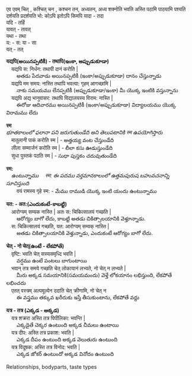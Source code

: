 
एव 
एवम् 
चित् , कश्चित् 
चन , कश्चन
तन, अध्यतन, अध्य 
शक्नोति 
भवति 
अस्ति 
पठामि 
पाठयामि 
पश्यति 
दर्शयति 
प्रदर्शयति 
भो:
कोऽपि
इतोऽपि 
किमपि
यादा - तदा   
यदि - तर्हि   
यावत् - तावत्   
यथा - तथा   
य: - स:
या - सा   
यत् - तत्   

**यद्यपि(అయినప్పటికీ) - तथापि(ఇంకా, అప్పుడుకూడా)**    
&emsp;यद्यपि स: निर्धन: तथापी दानं करोति |  
&emsp;&emsp;అతడు పేదవాడు అయినప్పటికీ (ఇంకా/అప్పుడుకూడా) దానం చేస్తున్నాడు   
&emsp;यद्यपि मम समय: नास्ति तथापि भवत्या: गृहम् आगच्छामि |  
&emsp;&emsp;నాకు సమయము లేనప్పటికీ (అప్పుడుకూడా/ఇంకా) మీ యొక్క ఇంటికి వస్తున్నాను   
&emsp;यद्यपि अद्य भानुवासर: तथापि विद्यालयस्य विराम: नास्ति |  
&emsp;&emsp;ఈరోజు ఆదివారము అయినప్పటికీ (ఇంకా/అప్పుడుకూడా) విద్యాలయము యొక్క విరామము లేదు   

**स्म**  
*భూతకాలంలో ఫలానా పని జరుగుతుండేది అని తెలుపటానికి स्म ఉపయోగిస్తారు*   
&emsp;मातुलानी पाकं करोति स्म | - అత్తయ్య వంట చేస్తుండేది  
&emsp;लीला सम्मार्जनं करोति स्म | - లీలా కసు ఊడుస్తుండేది  
&emsp;सुधा पुस्तकं पठति स्म | - సుధా పుస్తకం చదువుతుండేది  

**स्म:**  
&emsp;*ఉంటున్నాము*
&emsp;*स्म: ఈ పదము వర్తమానకాలంలో ఉత్తమపురుష బహువచనాన్ని సూచిస్తుంది*  
&emsp;&emsp;वयं रामस्य गृहे स्म: - మేము రాముడి యొక్క ఇంటి యందు ఉంటున్నాము  

**यत: - अत:(ఎందుకంటే-కాబట్టి)**  
&emsp;आरोग्यम् सम्यक नास्ति | अतः स: चिकित्सालयं गच्छति |  
&emsp;&emsp;ఆరోగ్యం బాగో లేదు, కాబట్టి అతడు చికిత్సాలయానికి వెళ్తూన్నాడు.  
&emsp;स: चिकित्सालयं गच्छति, यत: आरोग्यम् सम्यक् नास्ति |  
&emsp;&emsp;అతడు చికిత్సాలయానికి వెళ్తున్నాడు, ఎందుకంటే ఆరోగ్యం బాగో లేదు.  

**चेत् - नो चेत्(ఉంటే - లేకపోతే)**  
&emsp;वृष्टि: भवति चेत् सस्यसमृध्दि भवति |    
&emsp;&emsp;వర్షము ఉంటే పంటలు బాగుంటాయి  
&emsp;भवान् तत्र समये गच्छति चेत् लोकायानं लभ्यते, नो चेत् न लभ्यते |  
&emsp;&emsp;మీరు అక్కడ సమయానికి(సమయమందు) వెళ్తే లోకయానం లభిస్తుంది, లేకపోతే లభించదు  
&emsp;एतत् वस्त्रम् अल्पमूल्येन ददाति चेत् क्रीणामि, नो चेत् न    
&emsp;&emsp;ఈ వస్త్రము తక్కువ ఖరీదుకు ఇస్తే తీసుకుంటాను, లేకపోతే వద్దు  

**यत्र - तत्र (ఎక్కడ - అక్కడ)**  
&emsp;यत्र शक्ररा अस्ति  तत्र पिपीलिका: भवन्ति |  
&emsp;&emsp;ఎక్కడైతే చెక్కర ఉంటుంది అక్కడ చీమలు ఉంటాయి  
&emsp;यत्र दीप: अस्ति तत्र प्रकाश: भवति |  
&emsp;&emsp;ఎక్కడ దీపం ఉంటుంది అక్కడ వెలుతురు ఉంటుంది  
&emsp;यत्र विदूषक: अस्ति तत्र विनोद: भवति |  
&emsp;&emsp;ఎక్కడ జోకర్ ఉంటుందో అక్కడ వినోదం ఉంటుంది  

Relationships, bodyparts, taste types